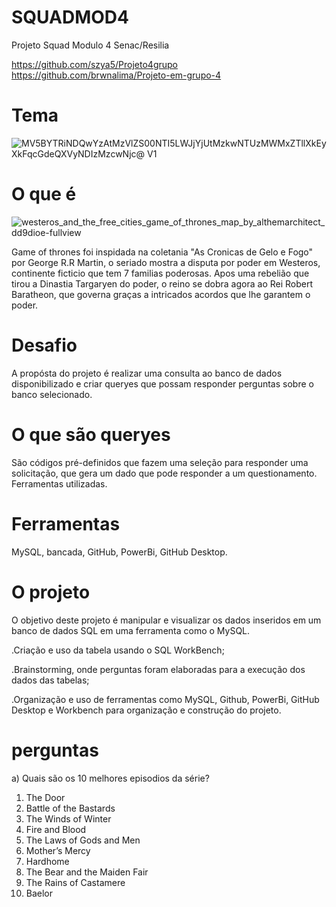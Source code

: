 # SQUADMOD4
Projeto Squad Modulo 4 Senac/Resilia

https://github.com/szya5/Projeto4grupo
https://github.com/brwnalima/Projeto-em-grupo-4

# Tema

![MV5BYTRiNDQwYzAtMzVlZS00NTI5LWJjYjUtMzkwNTUzMWMxZTllXkEyXkFqcGdeQXVyNDIzMzcwNjc@ _V1_](https://user-images.githubusercontent.com/113937013/216836846-7c008d91-db49-416f-aae7-4b82faa5773a.jpg)

# O que é

![westeros_and_the_free_cities_game_of_thrones_map_by_althemarchitect_dd9dioe-fullview](https://user-images.githubusercontent.com/113937013/216837822-9748cb16-ac29-4ced-bfb7-836a184c7c3e.jpg)

Game of thrones foi inspidada na coletania "As Cronicas de Gelo e Fogo" por George R.R Martin, o seriado mostra a disputa por poder em Westeros, continente ficticio que tem 7 familias poderosas. Apos uma rebelião que tirou a Dinastia Targaryen do poder, o reino se dobra agora ao Rei Robert Baratheon, que governa graças a intricados acordos que lhe garantem o poder.

# Desafio

A propósta do projeto é realizar uma consulta ao banco de dados disponibilizado e criar queryes que possam responder perguntas sobre o banco selecionado.

# O que são queryes

São códigos pré-definidos que fazem uma seleção para responder uma solicitação, que gera um dado que pode responder a um questionamento.
Ferramentas utilizadas.

# Ferramentas

MySQL, bancada, GitHub, PowerBi, GitHub Desktop.

# O projeto

O objetivo deste projeto é manipular e visualizar os dados inseridos em um banco de dados SQL em uma ferramenta como o MySQL.

.Criação e uso da tabela usando o SQL WorkBench;

.Brainstorming, onde perguntas foram elaboradas para a execução dos dados das tabelas;

.Organização e uso de ferramentas como MySQL, Github, PowerBi, GitHub Desktop e Workbench para organização e construção do projeto.

# perguntas

a) Quais são os 10 melhores episodios da série?

1. The Door
2. Battle of the Bastards
3. The Winds of Winter
4. Fire and Blood
5. The Laws of Gods and Men
6. Mother’s Mercy
7. Hardhome
8. The Bear and the Maiden Fair
9. The Rains of Castamere
10. Baelor

